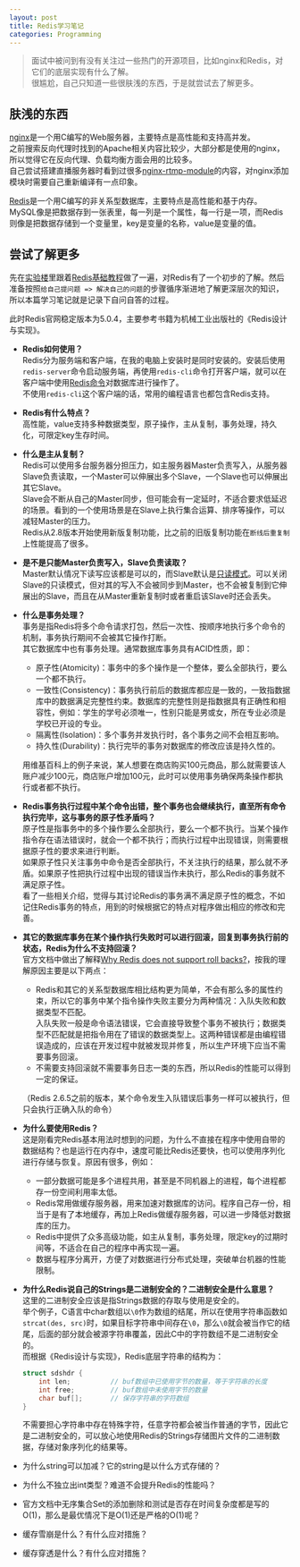 ```yaml
---
layout: post
title: Redis学习笔记
categories: Programming
---
```


> 面试中被问到有没有关注过一些热门的开源项目，比如nginx和Redis，对它们的底层实现有什么了解。  
> 很尴尬，自己只知道一些很肤浅的东西，于是就尝试去了解更多。  

<!-- more -->

## 肤浅的东西
[nginx](https://nginx.org/)是一个用C编写的Web服务器，主要特点是高性能和支持高并发。  
之前搜索反向代理时找到的Apache相关内容比较少，大部分都是使用的nginx，所以觉得它在反向代理、负载均衡方面会用的比较多。  
自己尝试搭建直播服务器时看到过很多[nginx-rtmp-module](https://github.com/arut/nginx-rtmp-module)的内容，对nginx添加模块时需要自己重新编译有一点印象。  

[Redis](https://redis.io/)是一个用C编写的非关系型数据库，主要特点是高性能和基于内存。  
MySQL像是把数据存到一张表里，每一列是一个属性，每一行是一项，而Redis则像是把数据存储到一个变量里，key是变量的名称，value是变量的值。  

## 尝试了解更多
先在[实验楼](https://www.shiyanlou.com)里跟着[Redis基础教程](https://www.shiyanlou.com/courses/106)做了一遍，对Redis有了一个初步的了解。然后准备按照`给自己提问题 => 解决自己的问题`的步骤循序渐进地了解更深层次的知识，所以本篇学习笔记就是记录下自问自答的过程。  

此时Redis官网稳定版本为5.0.4，主要参考书籍为机械工业出版社的《Redis设计与实现》。  

* **Redis如何使用？**  
  Redis分为服务端和客户端，在我的电脑上安装时是同时安装的。安装后使用`redis-server`命令启动服务端，再使用`redis-cli`命令打开客户端，就可以在客户端中使用[Redis命令](https://redis.io/commands)对数据库进行操作了。  
  不使用`redis-cli`这个客户端的话，常用的编程语言也都包含Redis支持。  

* **Redis有什么特点？**  
  高性能，value支持多种数据类型，原子操作，主从复制，事务处理，持久化，可限定key生存时间。  

* **什么是主从复制？**  
  Redis可以使用多台服务器分担压力，如主服务器Master负责写入，从服务器Slave负责读取，一个Master可以伸展出多个Slave，一个Slave也可以伸展出其它Slave。  
  Slave会不断从自己的Master同步，但可能会有一定延时，不适合要求低延迟的场景。看到的一个使用场景是在Slave上执行集合运算、排序等操作，可以减轻Master的压力。  
  Redis从2.8版本开始使用新版复制功能，比之前的旧版复制功能在`断线后重复制`上性能提高了很多。  

* **是不是只能Master负责写入，Slave负责读取？**  
  Master默认情况下读写应该都是可以的，而Slave默认是[只读模式](https://redis.io/topics/replication#read-only-slave)。可以关闭Slave的只读模式，但对其的写入不会被同步到Master，也不会被复制到它伸展出的Slave，而且在从Master重新复制时或者重启该Slave时还会丢失。  

* **什么是事务处理？**  
  事务是指Redis将多个命令请求打包，然后一次性、按顺序地执行多个命令的机制，事务执行期间不会被其它操作打断。  
  其它数据库中也有事务处理。通常数据库事务具有ACID性质，即：  
  * 原子性(Atomicity)：事务中的多个操作是一个整体，要么全部执行，要么一个都不执行。  
  * 一致性(Consistency)：事务执行前后的数据库都应是一致的，一致指数据库中的数据满足完整性约束。数据库的完整性则是指数据具有正确性和相容性，例如：学生的学号必须唯一，性别只能是男或女，所在专业必须是学校已开设的专业。  
  * 隔离性(Isolation)：多个事务并发执行时，各个事务之间不会相互影响。  
  * 持久性(Durability)：执行完毕的事务对数据库的修改应该是持久性的。  

  用维基百科上的例子来说，某人想要在商店购买100元商品，那么就需要该人账户减少100元，商店账户增加100元，此时可以使用事务确保两条操作都执行或者都不执行。

* **Redis事务执行过程中某个命令出错，整个事务也会继续执行，直至所有命令执行完毕，这与事务的原子性矛盾吗？**  
  原子性是指事务中的多个操作要么全部执行，要么一个都不执行。当某个操作指令存在语法错误时，就会一个都不执行；而执行过程中出现错误，则需要根据原子性的要求来进行判断。  
  如果原子性只关注事务中命令是否全部执行，不关注执行的结果，那么就不矛盾。如果原子性把执行过程中出现的错误当作未执行，那么Redis的事务就不满足原子性。  
  看了一些相关介绍，觉得与其讨论Redis的事务满不满足原子性的概念，不如记住Redis事务的特点，用到的时候根据它的特点对程序做出相应的修改和完善。  

* **其它的数据库事务在某个操作执行失败时可以进行回滚，回复到事务执行前的状态，Redis为什么不支持回滚？**  
  官方文档中做出了解释[Why Redis does not support roll backs?](https://redis.io/topics/transactions#why-redis-does-not-support-roll-backs)，按我的理解原因主要是以下两点：  
  * Redis和其它的关系型数据库相比结构更为简单，不会有那么多的属性约束，所以它的事务中某个指令操作失败主要分为两种情况：入队失败和数据类型不匹配。  
    入队失败一般是命令语法错误，它会直接导致整个事务不被执行；数据类型不匹配就是把指令用在了错误的数据类型上。这两种错误都是由编程错误造成的，应该在开发过程中就被发现并修复，所以生产环境下应当不需要事务回滚。  
  * 不需要支持回滚就不需要事务日志一类的东西，所以Redis的性能可以得到一定的保证。  

  （Redis 2.6.5之前的版本，某个命令发生入队错误后事务一样可以被执行，但只会执行正确入队的命令）

* **为什么要使用Redis？**  
  这是刚看完Redis基本用法时想到的问题，为什么不直接在程序中使用自带的数据结构？也是运行在内存中，速度可能比Redis还要快，也可以使用序列化进行存储与恢复。原因有很多，例如：  
  * 一部分数据可能是多个进程共用，甚至是不同机器上的进程，每个进程都存一份空间利用率太低。
  * Redis常用做缓存服务器，用来加速对数据库的访问。程序自己存一份，相当于是有了本地缓存，再加上Redis做缓存服务器，可以进一步降低对数据库的压力。
  * Redis中提供了众多高级功能，如主从复制，事务处理，限定key的过期时间等，不适合在自己的程序中再实现一遍。
  * 数据与程序分离开，方便了对数据进行分布式处理，突破单台机器的性能限制。

* **为什么Redis说自己的Strings是二进制安全的？二进制安全是什么意思？**  
  这里的二进制安全应该是指Strings数据的存取与使用是安全的。  
  举个例子，C语言中char数组以`\0`作为数组的结尾，所以在使用字符串函数如`strcat(des, src)`时，如果目标字符串中间存在`\0`，那么`\0`就会被当作它的结尾，后面的部分就会被源字符串覆盖，因此C中的字符数组不是二进制安全的。  
  而根据《Redis设计与实现》，Redis底层字符串的结构为：  
  ```c
  struct sdshdr {
      int len;          // buf数组中已使用字节的数量，等于字符串的长度
      int free;         // buf数组中未使用字节的数量
      char buf[];       // 保存字符串的字符数组
  }
  ```
  不需要担心字符串中存在特殊字符，任意字符都会被当作普通的字节，因此它是二进制安全的，可以放心地使用Redis的Strings存储图片文件的二进制数据，存储对象序列化的结果等。  

* 为什么string可以加减？它的string是以什么方式存储的？

* 为什么不独立出int类型？难道不会提升Redis的性能吗？

* 官方文档中无序集合Set的添加删除和测试是否存在时间复杂度都是写的O(1)，那么是最优情况下是O(1)还是严格的O(1)呢？

* 缓存雪崩是什么？有什么应对措施？

* 缓存穿透是什么？有什么应对措施？
